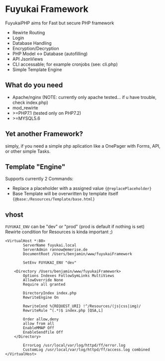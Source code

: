 # Fuyukai Framework
FuyukaiPHP aims for Fast but secure PHP framework

* Rewirte Routing
* Login
* Database Handling
* Encryption/Decryption
* PHP Model <-> Database (autofilling)
* API JsonViews
* CLI accessable; for example cronjobs (see: cli.php)
* Simple Template Engine

## What do you need
* Apache/nginx (NOTE: currently only apache tested... if u have trouble, check index.php)
* mod_rewirte
* \>=PHP7.1 (tested only on PHP7.2)
* \>=MYSQL5.6

## Yet another Framework?
simply, if you need a simple php aplication like a OnePager with Forms, API, or other simple Tasks.

## Template "Engine"
Supports currently 2 Commands:
* Replace a placeholder with a assigned value ```{@replacePlaceholder}``` 
* Base Template will be overwritten by template itself ```{@base:/Resources/Template/base.html}```

## vhost

```FUYUKAI_ENV``` can be "dev" or "prod" (prod is default if nothing is set)      
Rewirte condition for Resources is kinda important ;)

```
<VirtualHost *:80>
        ServerName fuyukai.local
        ServerAdmin rannow@emerise.de
        DocumentRoot /Users/benjamin/www/fuyukaiFramework

        SetEnv FUYUKAI_ENV "dev"

    <Directory /Users/benjamin/www/fuyukaiFramework>
        Options Indexes FollowSymLinks MultiViews
        AllowOverride None
        Require all granted

        DirectoryIndex index.php
        RewriteEngine On

        RewriteCond %{REQUEST_URI} !^/Resources/(js|css|img)/
        RewriteRule ^(.*)$ index.php [QSA,L]

        Order allow,deny
        allow from all
        EnableMMAP Off
        EnableSendfile Off
    </Directory>

        ErrorLog /usr/local/var/log/httpd/ff/error.log
        CustomLog /usr/local/var/log/httpd/ff/access.log combined
</VirtualHost>
```
